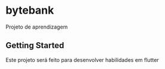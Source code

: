 # bytebank

Projeto de aprendizagem 

## Getting Started

Este projeto será feito para desenvolver habilidades em flutter
